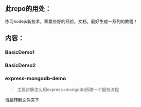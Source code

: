 ## 此repo的用处：
练习nodejs新技术，积累些好的经验，文档。最好生成一系列的教程！

## 内容：

### BasicDemo1

### BasicDemo2

### express-mongodb-demo
> 主要讲解怎么用express+mongodb搭建一个服务流程

请跳转到文件夹下

